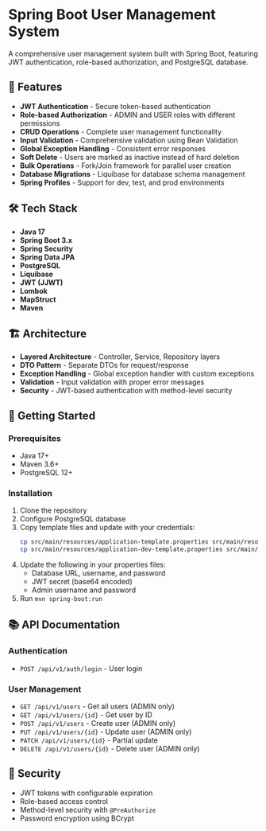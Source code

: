# Spring Boot User Management System

A comprehensive user management system built with Spring Boot, featuring JWT authentication, role-based authorization, and PostgreSQL database.

## 🚀 Features

- **JWT Authentication** - Secure token-based authentication
- **Role-based Authorization** - ADMIN and USER roles with different permissions
- **CRUD Operations** - Complete user management functionality
- **Input Validation** - Comprehensive validation using Bean Validation
- **Global Exception Handling** - Consistent error responses
- **Soft Delete** - Users are marked as inactive instead of hard deletion
- **Bulk Operations** - Fork/Join framework for parallel user creation
- **Database Migrations** - Liquibase for database schema management
- **Spring Profiles** - Support for dev, test, and prod environments

## 🛠️ Tech Stack

- **Java 17**
- **Spring Boot 3.x**
- **Spring Security**
- **Spring Data JPA**
- **PostgreSQL**
- **Liquibase**
- **JWT (JJWT)**
- **Lombok**
- **MapStruct**
- **Maven**

## 🏗️ Architecture

- **Layered Architecture** - Controller, Service, Repository layers
- **DTO Pattern** - Separate DTOs for request/response
- **Exception Handling** - Global exception handler with custom exceptions
- **Validation** - Input validation with proper error messages
- **Security** - JWT-based authentication with method-level security

## 🚀 Getting Started

### Prerequisites
- Java 17+
- Maven 3.6+
- PostgreSQL 12+

### Installation
1. Clone the repository
2. Configure PostgreSQL database
3. Copy template files and update with your credentials:
   ```bash
   cp src/main/resources/application-template.properties src/main/resources/application.properties
   cp src/main/resources/application-dev-template.properties src/main/resources/application-dev.properties
   ```
4. Update the following in your properties files:
   - Database URL, username, and password
   - JWT secret (base64 encoded)
   - Admin username and password
5. Run `mvn spring-boot:run`

## 📚 API Documentation

### Authentication
- `POST /api/v1/auth/login` - User login

### User Management
- `GET /api/v1/users` - Get all users (ADMIN only)
- `GET /api/v1/users/{id}` - Get user by ID
- `POST /api/v1/users` - Create user (ADMIN only)
- `PUT /api/v1/users/{id}` - Update user (ADMIN only)
- `PATCH /api/v1/users/{id}` - Partial update
- `DELETE /api/v1/users/{id}` - Delete user (ADMIN only)

## 🔐 Security

- JWT tokens with configurable expiration
- Role-based access control
- Method-level security with `@PreAuthorize`
- Password encryption using BCrypt


